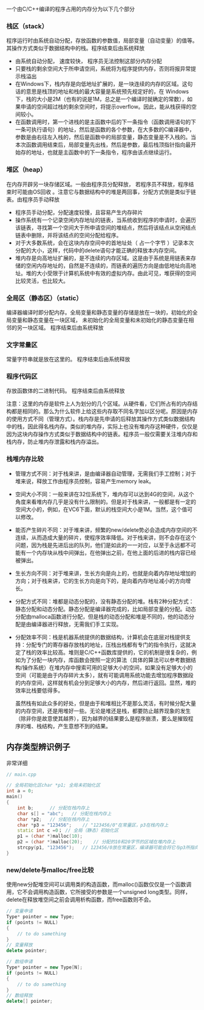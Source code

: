 
一个由C/C++编译的程序占用的内存分为以下几个部分

### 栈区（stack）

程序运行时由系统自动分配，存放函数的参数值，局部变量（自动变量）的值等。其操作方式类似于数据结构中的栈。程序结束后由系统释放

-  由系统自动分配， 速度较快， 程序员无法控制这部分内存分配
-  只要栈的剩余空间大于所申请空间，系统将为程序提供内存，否则将报异常提示栈溢出 
- 在Windows下，栈内存是向低地址扩展的，是一块连续的内存的区域。这句话的意思是栈顶的地址和栈的最大容量是系统预先规定好的，在 Windows下，栈的大小是2M（也有的说是1M，总之是一个编译时就确定的常数），如果申请的空间超过栈的剩余空间时，将提示overflow。因此，能从栈获得的空间较小。
- 在函数调用时，第一个进栈的是主函数中后的下一条指令（函数调用语句的下一条可执行语句）的地址，然后是函数的各个参数，在大多数的C编译器中，参数是由右往左入栈的，然后是函数中的局部变量，静态变量是不入栈的。当本次函数调用结束后，局部变量先出栈，然后是参数，最后栈顶指针指向最开始存的地址，也就是主函数中的下一条指令，程序由该点继续运行。

### 堆区（heap） 

在内存开辟另一块存储区域。一般由程序员分配释放， 若程序员不释放，程序结束时可能由OS回收 。注意它与数据结构中的堆是两回事，分配方式倒是类似于链表。由程序员手动释放

-  程序员手动分配，分配速度较慢，且容易产生内存碎片
- 操作系统有一个记录空闲内存地址的链表，当系统收到程序的申请时，会遍历该链表，寻找第一个空间大于所申请空间的堆结点，然后将该结点从空闲结点链表中删除，并将该结点的空间分配给程序。
-  对于大多数系统，会在这块内存空间中的首地址处（ 占一个字节 ）记录本次分配的大小，这样，代码中的delete语句才能正确的释放本内存空间。 
- 堆内存是向高地址扩展的，是不连续的内存区域。这是由于系统是用链表来存储的空闲内存地址的，自然是不连续的，而链表的遍历方向是由低地址向高地址。堆的大小受限于计算机系统中有效的虚拟内存。由此可见，堆获得的空间比较灵活，也比较大。

### 全局区（静态区）（static）

编译器编译时即分配内存。全局变量和静态变量的存储是放在一块的，初始化的全局变量和静态变量在一块区域， 未初始化的全局变量和未初始化的静态变量在相邻的另一块区域。 程序结束后由系统释放

### 文字常量区 

常量字符串就是放在这里的。 程序结束后由系统释放

### 程序代码区

存放函数体的二进制代码。 程序结束后由系统释放



注意：这里的内存是软件上人为划分的几个区域。从硬件看，它们所占有的内存结构都是相同的。那么为什么软件上给这些内存取不同名字加以区分呢。原因是内存的使用方式不同（管理方式）。栈内存是先申请的后释放其操作方式类似数据结构中的栈，因此得名栈内存。类似的堆内存，实际上也没有堆内存这种硬件，仅仅是因为这块内存操作方式类似于数据结构中的链表。程序员一般仅需要关注堆内存和栈内存，防止堆内存泄露和栈内存溢出。



### 栈堆内存比较

- 管理方式不同：对于栈来讲，是由编译器自动管理，无需我们手工控制；对于堆来说，释放工作由程序员控制，容易产生memory leak。

- 空间大小不同：一般来讲在32位系统下，堆内存可以达到4G的空间，从这个角度来看堆内存几乎是没有什么限制的。但是对于栈来讲，一般都是有一定的空间大小的，例如，在VC6下面，默认的栈空间大小是1M。当然，这个值可以修改。

- 能否产生碎片不同：对于堆来讲，频繁的new/delete势必会造成内存空间的不连续，从而造成大量的碎片，使程序效率降低。对于栈来讲，则不会存在这个问题，因为栈是先进后出的队列，他们是如此的一一对应，以至于永远都不可能有一个内存块从栈中间弹出，在他弹出之前，在他上面的后进的栈内容已经被弹出。

- 生长方向不同：对于堆来讲，生长方向是向上的，也就是向着内存地址增加的方向；对于栈来讲，它的生长方向是向下的，是向着内存地址减小的方向增长。

- 分配方式不同：堆都是动态分配的，没有静态分配的堆。栈有2种分配方式：静态分配和动态分配。静态分配是编译器完成的，比如局部变量的分配。动态分配由malloca函数进行分配，但是栈的动态分配和堆是不同的，他的动态分配是由编译器进行释放，无需我们手工实现。

- 分配效率不同：栈是机器系统提供的数据结构，计算机会在底层对栈提供支持：分配专门的寄存器存放栈的地址，压栈出栈都有专门的指令执行，这就决定了栈的效率比较高。堆则是C/C++函数库提供的，它的机制是很复杂的，例如为了分配一块内存，库函数会按照一定的算法（具体的算法可以参考数据结构/操作系统）在堆内存中搜索可用的足够大小的空间，如果没有足够大小的空间（可能是由于内存碎片太多），就有可能调用系统功能去增加程序数据段的内存空间，这样就有机会分到足够大小的内存，然后进行返回。显然，堆的效率比栈要低得多。


  虽然栈有如此众多的好处，但是由于和堆相比不是那么灵活，有时候分配大量的内存空间，还是用堆好一些。无论是堆还是栈，都要防止越界现象的发生（除非你是故意使其越界），因为越界的结果要么是程序崩溃，要么是摧毁程序的堆、栈结构，产生意想不到的结果。



## 内存类型辨识例子

非常详细



```cpp
// main.cpp

// 全局初始化区char *p1; 全局未初始化区
int a = 0; 
main()
{
    int b;		// 分配在栈内存上
    char s[] = "abc"; 	// 分配在栈内存上
    char *p2; 	// 分配在栈内存上
    char *p3 = "123456"; 	// "123456/0"在常量区，p3在栈内存上
    static int c =0； // 全局（静态）初始化区
    p1 = (char *)malloc(10);
    p2 = (char *)malloc(20);	// 分配的10和20字节的区域在堆内存上
    strcpy(p1, "123456"); 	// 123456/0放在常量区，编译器可能会将它与p3所指向的"123456"优化成一个地方。
}
```



###  new/delete与malloc/free比较 

使用new分配堆空间可以调用类的构造函数，而malloc()函数仅仅是一个函数调用，它不会调用构造函数，它所接受的参数是一个unsigned long类型。同样，delete在释放堆空间之前会调用析构函数，而free函数则不会。

```C++
// 变量申请
Type* pointer = new Type;
if (points != NULL)
{
    // to do samething
}
// 变量释放
delete pointer;

// 数组申请
Type* pointer = new Type[N];
if (points != NULL)
{
    // to do samething
}
// 数组释放
delete[] pointer;
```


